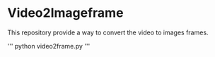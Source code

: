 # Video2Imageframe

This repository provide a way to convert the video to images frames. 

'''
python video2frame.py 
'''



